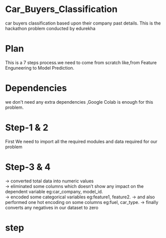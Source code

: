 # Car_Buyers_Classification
car buyers classification based upon their company past details.
This is the hackathon problem conducted by edurekha
# Plan
This is a 7 steps process.we need to come from scratch like,from Feature Enguneering to Model Prediction.
# Dependencies
we don't need any extra dependencies ,Google Colab is enough for this problem.
# Step-1 & 2
First We need to import all the required modules and data required for our problem
# Step-3 & 4
-> converted total data into numeric values  
-> eliminated some columns which doesn’t show any impact on the dependent variable eg:car_company, model_id.  
-> encoded some categorical variables eg:feature1,  feature2.  -> and also performed one hot encoding on some columns eg:fuel, car_type.  -> finally converts any negatives in our dataset to zero

# step


